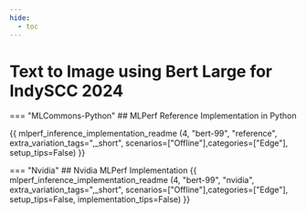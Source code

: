 ```yaml
---
hide:
  - toc
---
```


# Text to Image using Bert Large for IndySCC 2024


=== "MLCommons-Python"
    ## MLPerf Reference Implementation in Python
    
{{ mlperf_inference_implementation_readme (4, "bert-99", "reference", extra_variation_tags=",_short", scenarios=["Offline"],categories=["Edge"], setup_tips=False) }}

=== "Nvidia"
    ## Nvidia MLPerf Implementation
{{ mlperf_inference_implementation_readme (4, "bert-99", "nvidia", extra_variation_tags=",_short", scenarios=["Offline"],categories=["Edge"], setup_tips=False, implementation_tips=False) }}
    

